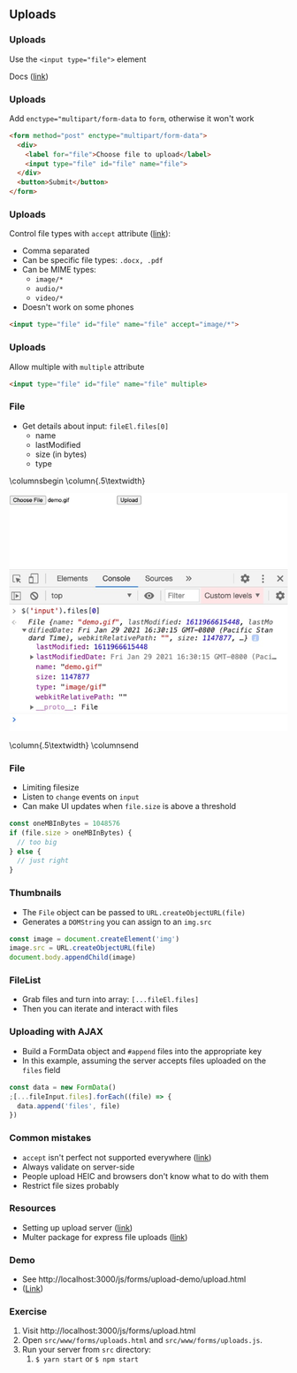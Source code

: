 ## Uploads

### Uploads

Use the `<input type="file">` element

Docs ([link](https://developer.mozilla.org/en-US/docs/Web/HTML/Element/input/file))

### Uploads

Add `enctype="multipart/form-data` to `form`, otherwise it won't work

```html
<form method="post" enctype="multipart/form-data">
  <div>
    <label for="file">Choose file to upload</label>
    <input type="file" id="file" name="file">
  </div>
  <button>Submit</button>
</form>
```

### Uploads

Control file types with `accept` attribute ([link](https://developer.mozilla.org/en-US/docs/Web/HTML/Element/input/file#limiting_accepted_file_types)):

- Comma separated
- Can be specific file types: `.docx, .pdf`
- Can be MIME types:
  - `image/*`
  - `audio/*`
  - `video/*`
- Doesn't work on some phones
    
```html
<input type="file" id="file" name="file" accept="image/*">
```

### Uploads

Allow multiple with `multiple` attribute

```html
<input type="file" id="file" name="file" multiple>
```

### File

- Get details about input: `fileEl.files[0]`
  - name
  - lastModified
  - size (in bytes)
  - type

\columnsbegin \column{.5\textwidth}

![](./images/file-details.jpg)

\column{.5\textwidth}
\columnsend

### File

- Limiting filesize
- Listen to `change` events on `input`
- Can make UI updates when `file.size` is above a threshold

```javascript
const oneMBInBytes = 1048576
if (file.size > oneMBInBytes) {
  // too big
} else {
  // just right
}
```

### Thumbnails

- The `File` object can be passed to `URL.createObjectURL(file)`
- Generates a `DOMString` you can assign to an `img.src`

```javascript
const image = document.createElement('img')
image.src = URL.createObjectURL(file)
document.body.appendChild(image)
```

### FileList

- Grab files and turn into array: `[...fileEl.files]`
- Then you can iterate and interact with files

### Uploading with AJAX

- Build a FormData object and `#append` files into the appropriate key
- In this example, assuming the server accepts files uploaded on the `files` field

```javascript
const data = new FormData()
;[...fileInput.files].forEach((file) => {
  data.append('files', file)
})
```

### Common mistakes

- `accept` isn't perfect not supported everywhere ([link](https://caniuse.com/input-file-accept))
- Always validate on server-side
- People upload HEIC and browsers don't know what to do with them
- Restrict file sizes probably

### Resources

- Setting up upload server ([link](https://codeforgeek.com/file-uploads-using-node-js/))
- Multer package for express file uploads ([link](https://www.npmjs.com/package/multer))

### Demo

- See http://localhost:3000/js/forms/upload-demo/upload.html
- ([Link](http://localhost:3000/js/forms/upload-demo/upload.html))

### Exercise

1. Visit http://localhost:3000/js/forms/upload.html
1. Open `src/www/forms/uploads.html` and `src/www/forms/uploads.js`.
1. Run your server from `src` directory: 
   1. `$ yarn start` or `$ npm start`
